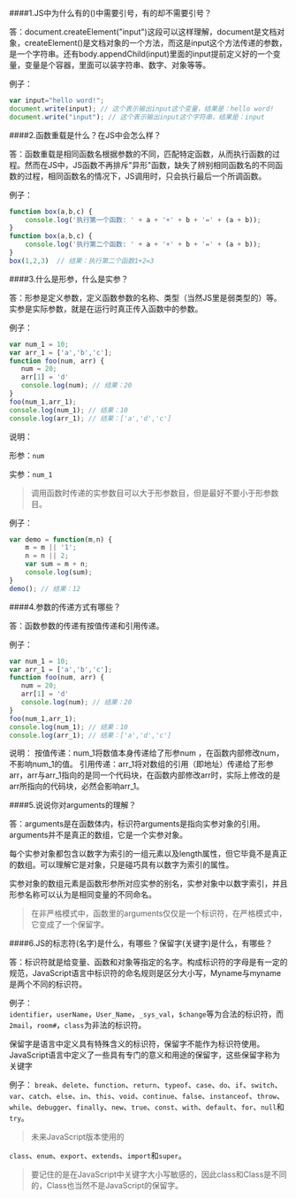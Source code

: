 ####1.JS中为什么有的()中需要引号，有的却不需要引号？

答：document.createElement("input")这段可以这样理解，document是文档对象，createElement()是文档对象的一个方法，而这是input这个方法传递的参数，是一个字符串。还有body.appendChild(input)里面的input提前定义好的一个变量，变量是个容器，里面可以装字符串、数字、对象等等。

例子：
```javascript
var input="hello word!";
document.write(input); // 这个表示输出input这个变量，结果是：hello word!
document.write("input"); // 这个表示输出input这个字符串，结果是：input
```
####2.函数重载是什么？在JS中会怎么样？

答：函数重载是相同函数名根据参数的不同，匹配特定函数，从而执行函数的过程。然而在JS中，JS函数不再排斥"异形"函数，缺失了辨别相同函数名的不同函数的过程，相同函数名的情况下，JS调用时，只会执行最后一个所调函数。

例子：
```javascript
function box(a,b,c) {
    console.log('执行第一个函数: ' + a + '+' + b + '=' + (a + b));
}
function box(a,b,c) {
    console.log('执行第二个函数: ' + a + '+' + b + '=' + (a + b));
}
box(1,2,3)  // 结果：执行第二个函数1+2=3
````
####3.什么是形参，什么是实参？

答：形参是定义参数，定义函数参数的名称、类型（当然JS里是弱类型的）等。实参是实际参数，就是在运行时真正传入函数中的参数。

例子：
```javascript
var num_1 = 10;
var arr_1 = ['a','b','c'];
function foo(num, arr) {
   num = 20;
   arr[1] = 'd'
   console.log(num); // 结果：20
}
foo(num_1,arr_1);
console.log(num_1); // 结果：10
console.log(arr_1); // 结果：['a','d','c']
```
说明：

形参：`num`

实参：`num_1`

> 调用函数时传递的实参数目可以大于形参数目，但是最好不要小于形参数目。

例子：
```javascript
var demo = function(m,n) {
    m = m || '1';
    n = n || 2; 
    var sum = m + n;
    console.log(sum);
}
demo(); // 结果：12
```

####4.参数的传递方式有哪些？

答：函数参数的传递有按值传递和引用传递。

例子：
```javascript
var num_1 = 10;
var arr_1 = ['a','b','c'];
function foo(num, arr) {
   num = 20;
   arr[1] = 'd'
   console.log(num); // 结果：20
}
foo(num_1,arr_1);
console.log(num_1); // 结果：10
console.log(arr_1); // 结果：['a','d','c']
```
说明：
按值传递：num_1将数值本身传递给了形参num ，在函数内部修改num，不影响num_1的值。
引用传递：arr_1将对数组的引用（即地址）传递给了形参arr，arr与arr_1指向的是同一个代码块，在函数内部修改arr时，实际上修改的是arr所指向的代码块，必然会影响arr_1。

####5.说说你对arguments的理解？

答：arguments是在函数体内，标识符arguments是指向实参对象的引用。arguments并不是真正的数组，它是一个实参对象。

每个实参对象都包含以数字为索引的一组元素以及length属性，但它毕竟不是真正的数组。可以理解它是对象，只是碰巧具有以数字为索引的属性。

实参对象的数组元素是函数形参所对应实参的别名，实参对象中以数字索引，并且形参名称可以认为是相同变量的不同命名。
 
> 在非严格模式中，函数里的arguments仅仅是一个标识符，在严格模式中，它变成了一个保留字。
  
####6.JS的标志符(名字)是什么，有哪些？保留字(关键字)是什么，有哪些？

答：标识符就是给变量、函数和对象等指定的名字。构成标识符的字母是有一定的规范，JavaScript语言中标识符的命名规则是区分大小写，Myname与myname是两个不同的标识符。

例子：  
`identifier`，`userName`，`User_Name`，`_sys_val`，`$change`等为合法的标识符，而`2mail`，`room#`，`class`为非法的标识符。

保留字是语言中定义具有特殊含义的标识符，保留字不能作为标识符使用。JavaScript语言中定义了一些具有专门的意义和用途的保留字，这些保留字称为关键字

例子：
`break`、`delete`、`function`、`return`、`typeof`、`case`、`do`、`if`、`switch`、`var`、`catch`、`else`、`in`、`this`、`void`、`continue`、`false`、`instanceof`、`throw`、`while`、`debugger`、`finally`、`new`、`true`、`const`、`with`、`default`、`for`、`null`和`try`。
> 未来JavaScript版本使用的

`class`、`enum`、`export`、`extends`、`import`和`super`。

> 要记住的是在JavaScript中关键字大小写敏感的，因此class和Class是不同的，Class也当然不是JavaScript的保留字。



